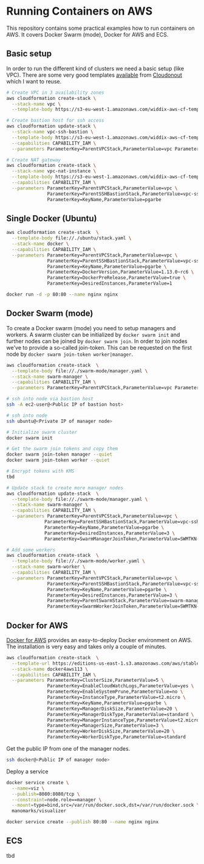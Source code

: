 Running Containers on AWS
=========================
This repository contains some practical examples how to run containers on AWS. It covers Docker Swarm (mode), Docker for AWS and ECS.

## Basic setup

In order to run the different kind of clusters we need a basic setup (like VPC). There are some very good templates [available](https://github.com/widdix/aws-cf-templates/tree/master/vpc) from [Cloudonout](https://cloudonout.io) which I want to reuse.


```bash
# Create VPC in 3 availability zones
aws cloudformation create-stack \
  --stack-name vpc \
  --template-body https://s3-eu-west-1.amazonaws.com/widdix-aws-cf-templates/vpc/vpc-3azs.yaml

# Create bastion host for ssh access
aws cloudformation update-stack \
  --stack-name vpc-ssh-bastion \
  --template-body https://s3-eu-west-1.amazonaws.com/widdix-aws-cf-templates/vpc/vpc-ssh-bastion.yaml \
  --capabilities CAPABILITY_IAM \
  --parameters ParameterKey=ParentVPCStack,ParameterValue=vpc ParameterKey=KeyName,ParameterValue=pgarbe

# Create NAT gateway
aws cloudformation create-stack \
  --stack-name vpc-nat-instance \
  --template-body https://s3-eu-west-1.amazonaws.com/widdix-aws-cf-templates/vpc/vpc-nat-instance.yaml \
  --capabilities CAPABILITY_IAM \
  --parameters ParameterKey=ParentVPCStack,ParameterValue=vpc \
               ParameterKey=ParentSSHBastionStack,ParameterValue=vpc-ssh-bastion \
               ParameterKey=KeyName,ParameterValue=pgarbe
```

## Single Docker (Ubuntu)

```bash
aws cloudformation create-stack  \
  --template-body file://./ubuntu/stack.yaml \
  --stack-name docker \
  --capabilities CAPABILITY_IAM \
  --parameters ParameterKey=ParentVPCStack,ParameterValue=vpc \
               ParameterKey=ParentSSHBastionStack,ParameterValue=vpc-ssh-bastion \
               ParameterKey=KeyName,ParameterValue=pgarbe \
               ParameterKey=DockerVersion,ParameterValue=1.13.0~rc6 \
               ParameterKey=DockerPreRelease,ParameterValue=true \
               ParameterKey=DesiredInstances,ParameterValue=1
```

```bash
docker run -d -p 80:80 --name nginx nginx
```

## Docker Swarm (mode)
To create a Docker swarm (mode) you need to setup managers and workers. A swarm cluster can be initialized by `docker swarm init` and further nodes can be joined by `docker swarm join`. In order to join nodes we've to provide a so-called join-token. This can be requested on the first node by `docker swarm join-token worker|manager`. 


```bash
aws cloudformation create-stack  \
  --template-body file://./swarm-mode/manager.yaml \
  --stack-name swarm-manager \
  --capabilities CAPABILITY_IAM \
  --parameters ParameterKey=ParentVPCStack,ParameterValue=vpc ParameterKey=ParentSSHBastionStack,ParameterValue=vpc-ssh-bastion ParameterKey=KeyName,ParameterValue=pgarbe ParameterKey=DesiredInstances,ParameterValue=1

# ssh into node via bastion host
ssh -A ec2-user@<Public IP of bastion host>

# ssh into node 
ssh ubuntu@<Private IP of manager node>

# Initialize swarm cluster
docker swarm init

# Get the swarm join tokens and copy them
docker swarm join-token manager --quiet
docker swarm join-token worker --quiet

# Encrypt tokens with KMS
tbd

# Update stack to create more manager nodes
aws cloudformation update-stack  \
  --template-body file://./swarm-mode/manager.yaml \
  --stack-name swarm-manager \
  --capabilities CAPABILITY_IAM \
  --parameters ParameterKey=ParentVPCStack,ParameterValue=vpc \
              ParameterKey=ParentSSHBastionStack,ParameterValue=vpc-ssh-bastion \
              ParameterKey=KeyName,ParameterValue=pgarbe \
              ParameterKey=DesiredInstances,ParameterValue=3 \
              ParameterKey=SwarmManagerJoinToken,ParameterValue=SWMTKN-1-26eprvszwm6dmk1gkjxdzryn3r1die1fkggq98z5zbwa30sr04-3nz10nx40dy8tr144eq2wtkqe

# Add some workers
aws cloudformation create-stack  \
  --template-body file://./swarm-mode/worker.yaml \
  --stack-name swarm-worker \
  --capabilities CAPABILITY_IAM \
  --parameters ParameterKey=ParentVPCStack,ParameterValue=vpc \
               ParameterKey=ParentSSHBastionStack,ParameterValue=vpc-ssh-bastion \
               ParameterKey=KeyName,ParameterValue=pgarbe \
               ParameterKey=DesiredInstances,ParameterValue=3 \
               ParameterKey=ParentSwarmStack,ParameterValue=swarm-manager \
               ParameterKey=SwarmWorkerJoinToken,ParameterValue=SWMTKN-1-26eprvszwm6dmk1gkjxdzryn3r1die1fkggq98z5zbwa30sr04-5oiajhi9bm5tdi21udbz89nci


```



## Docker for AWS
[Docker for AWS](https://www.docker.com/products/docker#/AWS) provides an easy-to-deploy Docker environment on AWS. The installation is very easy and takes only a couple of minutes.

```bash
aws cloudformation create-stack  \
  --template-url https://editions-us-east-1.s3.amazonaws.com/aws/stable/Docker.tmpl \
  --stack-name docker4aws113 \
  --capabilities CAPABILITY_IAM \
  --parameters ParameterKey=ClusterSize,ParameterValue=5 \
               ParameterKey=EnableCloudWatchLogs,ParameterValue=yes \
               ParameterKey=EnableSystemPrune,ParameterValue=no \
               ParameterKey=InstanceType,ParameterValue=t2.micro \
               ParameterKey=KeyName,ParameterValue=pgarbe \
               ParameterKey=ManagerDiskSize,ParameterValue=20 \
               ParameterKey=ManagerDiskType,ParameterValue=standard \
               ParameterKey=ManagerInstanceType,ParameterValue=t2.micro \
               ParameterKey=ManagerSize,ParameterValue=3 \
               ParameterKey=WorkerDiskSize,ParameterValue=20 \
               ParameterKey=WorkerDiskType,ParameterValue=standard
```

Get the public IP from one of the manager nodes.

```bash
ssh docker@<Public IP of manager node>
```

Deploy a service

```bash
docker service create \
  --name=viz \
  --publish=8080:8080/tcp \
  --constraint=node.role==manager \
  --mount=type=bind,src=/var/run/docker.sock,dst=/var/run/docker.sock \
  manomarks/visualizer

docker service create --publish 80:80 --name nginx nginx


```

## ECS
tbd
